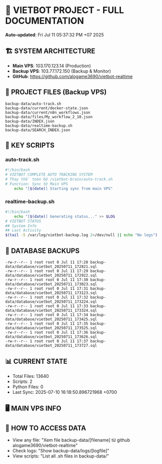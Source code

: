 # 🤖 VIETBOT PROJECT - FULL DOCUMENTATION
**Auto-updated**: Fri Jul 11 05:37:32 PM +07 2025

## 🏗️ SYSTEM ARCHITECTURE
- **Main VPS**: 103.170.123.14 (Production)
- **Backup VPS**: 103.77.172.150 (Backup & Monitor)
- **GitHub**: https://github.com/alogame3690/vietbot-realtime

## 📁 PROJECT FILES (Backup VPS)
```
backup-data/auto-track.sh
backup-data/current/docker-state.json
backup-data/current/n8n_workflows.json
backup-data/files/My_workflow_2_10.json
backup-data/INDEX.json
backup-data/realtime-backup.sh
backup-data/SEARCH_INDEX.json
```

## 🔧 KEY SCRIPTS
### auto-track.sh
```bash
#!/bin/bash
# VIETBOT COMPLETE AUTO TRACKING SYSTEM
# Thay thế toàn bộ /vietbot-brain/auto-track.sh
# Function: Sync từ Main VPS
    echo "[$(date)] Starting sync from main VPS"
```
### realtime-backup.sh
```bash
#!/bin/bash
    echo "[$(date)] Generating status..." >> $LOG
# VIETBOT STATUS
## System Info
## Last Activity
$(tail -5 /var/log/vietbot-backup.log 2>/dev/null || echo "No logs")
```

## 💾 DATABASE BACKUPS
```
-rw-r--r-- 1 root root 0 Jul 11 17:28 backup-data/database/vietbot_20250711_172821.sql
-rw-r--r-- 1 root root 0 Jul 11 17:29 backup-data/database/vietbot_20250711_172922.sql
-rw-r--r-- 1 root root 0 Jul 11 17:30 backup-data/database/vietbot_20250711_173023.sql
-rw-r--r-- 1 root root 0 Jul 11 17:31 backup-data/database/vietbot_20250711_173123.sql
-rw-r--r-- 1 root root 0 Jul 11 17:32 backup-data/database/vietbot_20250711_173224.sql
-rw-r--r-- 1 root root 0 Jul 11 17:33 backup-data/database/vietbot_20250711_173324.sql
-rw-r--r-- 1 root root 0 Jul 11 17:34 backup-data/database/vietbot_20250711_173425.sql
-rw-r--r-- 1 root root 0 Jul 11 17:35 backup-data/database/vietbot_20250711_173525.sql
-rw-r--r-- 1 root root 0 Jul 11 17:36 backup-data/database/vietbot_20250711_173626.sql
-rw-r--r-- 1 root root 0 Jul 11 17:37 backup-data/database/vietbot_20250711_173727.sql
```

## 📊 CURRENT STATE
- Total Files: 13640
- Scripts: 2
- Python Files: 0
- Last Sync: 2025-07-10 16:18:50.896721968 +0700

## 🖥️ MAIN VPS INFO


## 🚨 HOW TO ACCESS DATA
- View any file: "Xem file backup-data/[filename] từ github alogame3690/vietbot-realtime"
- Check logs: "Show backup-data/logs/[logfile]"
- View scripts: "List all .sh files in backup-data/"
